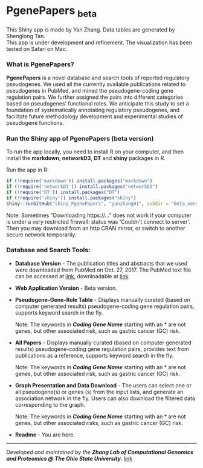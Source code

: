 # PgenePapers <sub>beta</sub>
This Shiny app is made by Yan Zhang. Data tables are generated by Shenglong Tan.  
This app is under development and refinement. The visualization has been tested on Safari on Mac.

### What is PgenePapers?

**PgenePapers** is a novel database and search tools of reported regulatory pseudogenes. We used all the currently available publications related to pseudogenes in PubMed, and mined the pseudogene-coding gene regulation pairs. We further assigned the pairs into different categories based on pseudogenes’ functional roles. We anticipate this study to set a foundation of systematically annotating regulatory pseudogenes, and facilitate future methodology development and experimental studies of pseudogene functions.

### Run the Shiny app of PgenePapers (beta version)

To run the app locally, you need to install R on your computer, and then install the **markdown**, **networkD3**, **DT** and **shiny** packages in R.  

Run the app in R:

```R
if (!require('markdown')) install.packages("markdown")
if (!require('networkD3')) install.packages("networkD3")
if (!require('DT')) install.packages("DT")
if (!require('shiny')) install.packages("shiny")
shiny::runGitHub("shiny_PgenePapers", "yanzhang01", subdir = "Beta_version")
```

Note: Sometimes "Downloading https://..." does not work if your computer is under a very restricted firewall: status was 'Couldn't connect to server'. Then you may download from an http CRAN mirror, or switch to another secure network temporarily.  

### Database and Search Tools:

- **Database Version** - The publication titles and abstracts that we used were downloaded from PubMed on Oct. 27, 2017. The PubMed text file can be accessed at [link](https://raw.githubusercontent.com/yanzhang01/shiny_PgenePapers/master/Beta_version/pubmed_result.txt), downloadable at [link](https://github.com/yanzhang01/shiny_PgenePapers/blob/master/Beta_version/pubmed_result.txt).

- **Web Application Version** - Beta version.

- **Pseudogene-Gene-Role Table** - Displays manually curated (based on computer generated results) pseudogene-coding gene regulation pairs, supports keyword search in the fly.

  Note: The keywords in **_Coding Gene Name_** starting with an * are not genes, but other associated risk, such as gastric cancer (GC) risk.
  
- **All Papers** - Displays manually curated (based on computer generated results) pseudogene-coding gene regulation pairs, provides text from publications as a reference, supports keyword search in the fly. 

  Note: The keywords in **_Coding Gene Name_** starting with an * are not genes, but other associated risk, such as gastric cancer (GC) risk.

- **Graph Presentation and Data Download** - The users can select one or all pseudogene(s) or genes (s) from the input lists, and generate an association network in the fly. Users can also download the filtered data corresponding to the graph. 

  Note: The keywords in **_Coding Gene Name_** starting with an * are not genes, but other associated risks, such as gastric cancer (GC) risk.

- **Readme** - You are here.

---
_Developed and maintained by the **Zhang Lab of Computational Genomics and Proteomics @ The Ohio State University.**_
[link](https://sites.google.com/site/yanzhanglab/lab-members)
